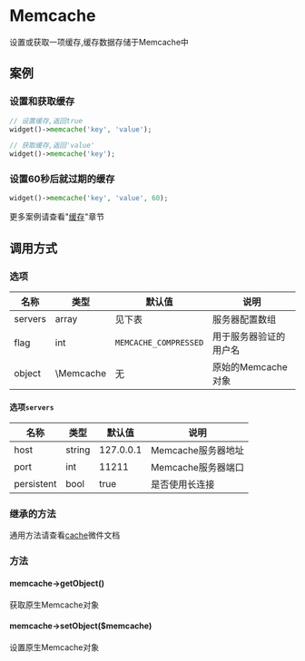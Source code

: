 Memcache
========

设置或获取一项缓存,缓存数据存储于Memcache中

案例
----

### 设置和获取缓存

```php
// 设置缓存,返回true
widget()->memcache('key', 'value');

// 获取缓存,返回'value'
widget()->memcache('key');
```

### 设置60秒后就过期的缓存

```php
widget()->memcache('key', 'value', 60);
```

更多案例请查看"[缓存](../book/cache.md)"章节

调用方式
-------

### 选项

名称       | 类型         | 默认值                 | 说明
-----------|--------------|------------------------|------
servers    | array        | 见下表                 | 服务器配置数组
flag       | int          | `MEMCACHE_COMPRESSED`  | 用于服务器验证的用户名
object     | \Memcache    | 无                     | 原始的Memcache对象

#### 选项`servers`

名称       | 类型         | 默认值                 | 说明
-----------|--------------|------------------------|------
host       | string       | 127.0.0.1              | Memcache服务器地址
port       | int          | 11211                  | Memcache服务器端口
persistent | bool         | true                   | 是否使用长连接

### 继承的方法

通用方法请查看[cache](cache.md#通用方法)微件文档

### 方法

#### memcache->getObject()
获取原生Memcache对象

#### memcache->setObject($memcache)
设置原生Memcache对象